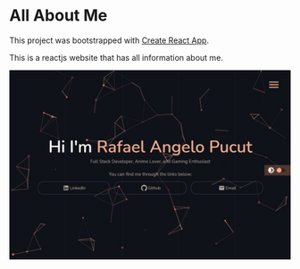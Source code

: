 # All About Me

This project was bootstrapped with [Create React App](https://github.com/facebook/create-react-app).

This is a reactjs website that has all information about me.

![Website Thumbnail](/src/img/website-thumbnail.jpg)